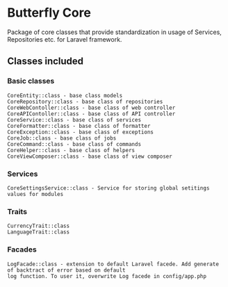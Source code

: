 # Butterfly Core

Package of core classes that provide standardization in usage of Services, Repositories etc. for Laravel framework.

## Classes included

### Basic classes
    CoreEntity::class - base class models
    CoreRepository::class - base class of repositories
    CoreWebContoller::class - base class of web controller
    CoreAPIContoller::class - base class of API controller
    CoreService::class - base class of services
    CoreFormatter::class - base class of formatter
    CoreException::class - base class of exceptions
    CoreJob::class - base class of jobs
    CoreCommand::class - base class of commands
    CoreHelper::class - base class of helpers
    CoreViewComposer::class - base class of view composer
    
### Services
    CoreSettingsService::class - Service for storing global setitings values for modules
    
### Traits
    CurrencyTrait::class
    LanguageTrait::class
    
### Facades
    LogFacade::class - extension to default Laravel facede. Add generate of backtract of error based on default 
    log function. To user it, overwrite Log facede in config/app.php